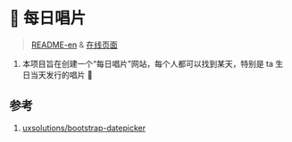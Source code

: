 # 🎵 每日唱片

> [README-en](README-en.md) & [在线页面](https://forestlet.github.io/everyday-album/)

1. 本项目旨在创建一个“每日唱片”网站，每个人都可以找到某天，特别是 ta 生日当天发行的唱片 🥳

## 参考

1. [uxsolutions/bootstrap-datepicker](https://github.com/uxsolutions/bootstrap-datepicker)
